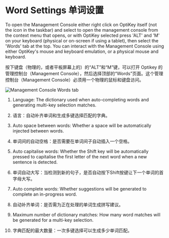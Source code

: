 Word Settings
单词设置
======

To open the Management Console either right click on OptiKey itself (not the icon in the taskbar) and select to open the management console from the context menu that opens, or with OptiKey selected press 'ALT' and 'M' on your keyboard (physical or on-screen if using a tablet), then select the 'Words' tab at the top. You can interact with the Management Console using either OptiKey's mouse and keyboard emulation, or a physical mouse and keyboard.

按下键盘（物理的，或者平板屏幕上的）的“ALT”和“M”键，可以打开 Optikey 的管理控制台（Management Console），然后选择顶部的“Words”页面。这个管理控制台（Management Console）必须用一个物理的鼠标和键盘访问。

![Management Console Words tab](https://github.com/JuliusSweetland/OptiKey/blob/gh-pages/images/Management_Console_Words_Numbered.png)

1. Language: The dictionary used when auto-completing words and generating multi-key selection matches.
1. 语言：自动补齐单词和生成多键选择匹配的字典。

2. Auto space between words: Whether a space will be automatically injected between words.
2. 单词间的自动空格：是否需要在单词间子自动插入一个空格。

3. Auto capitalise words: Whether the Shift key will be automatically pressed to capitalise the first letter of the next word when a new sentence is detected.
3. 单词自动大写：当检测到新的句子，是否自动按下Shift按键让下一个单词的首字母大写。

4. Auto complete words: Whether suggestions will be generated to complete an in-progress word.
4. 自动补齐单词：是否需为正在处理的单词生成拼写建议。

5. Maximum number of dictionary matches: How many word matches will be generated for a multi-key selection.
5. 字典匹配的最大数量：一次多键选择可以生成多少单词匹配。
